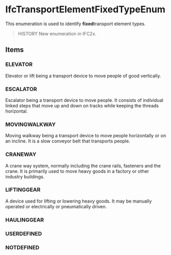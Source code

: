 # IfcTransportElementFixedTypeEnum

This enumeration is used to identify **fixed**transport element types.  
> HISTORY New enumeration in IFC2x.

## Items

### ELEVATOR
Elevator or lift being a transport device to move people of good vertically.

### ESCALATOR
Escalator being a transport device to move people. It consists of individual linked steps that move up and down on tracks while keeping the threads horizontal.

### MOVINGWALKWAY
Moving walkway being a transport device to move people horizontally or on an incline. It is a slow conveyor belt that transports people.

### CRANEWAY
A crane way system, normally including the crane rails, fasteners and the crane. It is primarily used to move heavy goods in a factory or other industry buildings.

### LIFTINGGEAR
A device used for lifting or lowering heavy goods. It may be manually operated or electrically or pneumatically driven.

### HAULINGGEAR


### USERDEFINED


### NOTDEFINED

